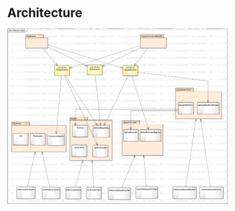 # Architecture

![Architecture graph](https://raw.githubusercontent.com/cocoders/FileArchive/master/assets/architecture.png)
